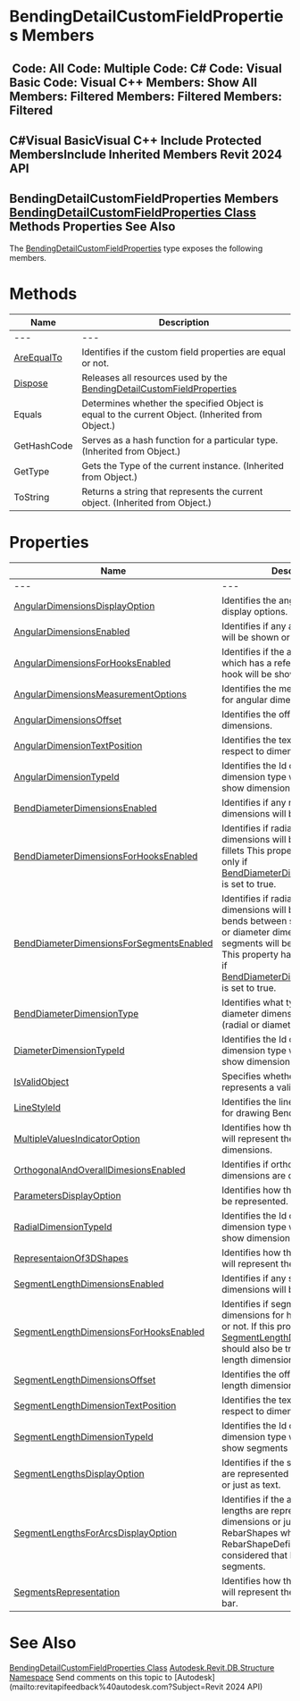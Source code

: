 # BendingDetailCustomFieldProperties Members

﻿
 Code: All Code: Multiple Code: C# Code: Visual Basic Code: Visual C++  Members: Show All Members: Filtered Members: Filtered Members: Filtered   
---  
C#Visual BasicVisual C++
Include Protected MembersInclude Inherited Members
Revit 2024 API  
---  
BendingDetailCustomFieldProperties Members  
[BendingDetailCustomFieldProperties Class](fca17725-1925-31a4-1a9b-c773c4329e46.md "BendingDetailCustomFieldProperties Class") Methods Properties See Also  
---  
The [BendingDetailCustomFieldProperties](fca17725-1925-31a4-1a9b-c773c4329e46.md "BendingDetailCustomFieldProperties Class") type exposes the following members.
# Methods
| Name | Description |
| --- | --- |
| --- | --- | --- |
| [AreEqualTo](f18895ca-d558-b438-62f8-fd23f15e14a6.md "AreEqualTo Method") | Identifies if the custom field properties are equal or not. |
| [Dispose](d57ea5ef-9825-70d4-fde3-0f29fbcedf32.md "Dispose Method") | Releases all resources used by the [BendingDetailCustomFieldProperties](fca17725-1925-31a4-1a9b-c773c4329e46.md "BendingDetailCustomFieldProperties Class") |
| Equals | Determines whether the specified Object is equal to the current Object. (Inherited from Object.) |
| GetHashCode | Serves as a hash function for a particular type.  (Inherited from Object.) |
| GetType | Gets the Type of the current instance. (Inherited from Object.) |
| ToString | Returns a string that represents the current object. (Inherited from Object.) |

# Properties
| Name | Description |
| --- | --- |
| --- | --- | --- |
| [AngularDimensionsDisplayOption](5f7a04d5-121d-48fd-22c1-65cce420802f.md "AngularDimensionsDisplayOption Property") | Identifies the angular dimensions display options. |
| [AngularDimensionsEnabled](8420ed02-5b86-dff2-4cc5-7c6307701762.md "AngularDimensionsEnabled Property") | Identifies if any angular dimensions will be shown or not. |
| [AngularDimensionsForHooksEnabled](4c49bf38-1e61-a4fe-ebda-fd05e3b90e63.md "AngularDimensionsForHooksEnabled Property") | Identifies if the angular dimensions which has a reference set on a hook will be shown or not. |
| [AngularDimensionsMeasurementOptions](8db4a4ff-0e1b-7615-6bac-f9536beef2b5.md "AngularDimensionsMeasurementOptions Property") | Identifies the measurement option for angular dimensions. |
| [AngularDimensionsOffset](76094859-caa7-30ea-0e1c-cdd4725e2d7e.md "AngularDimensionsOffset Property") | Identifies the offset of the angular dimensions. |
| [AngularDimensionTextPosition](40a7f256-c68a-5f3b-9994-885c619b8e03.md "AngularDimensionTextPosition Property") | Identifies the text position with respect to dimension line. |
| [AngularDimensionTypeId](9831ce4e-0bef-8e07-5260-32d8ecb80a3e.md "AngularDimensionTypeId Property") | Identifies the Id of the angular dimension type which is used to show dimensions. |
| [BendDiameterDimensionsEnabled](5e06f0e4-2980-403f-79d8-a58c70dd5a3e.md "BendDiameterDimensionsEnabled Property") | Identifies if any radial or diameter dimensions will be shown or not. |
| [BendDiameterDimensionsForHooksEnabled](6eb8246b-1b2d-5344-babd-4b0eea2c0990.md "BendDiameterDimensionsForHooksEnabled Property") | Identifies if radial or diameter dimensions will be shown for hook fillets This property has a meaning only if [BendDiameterDimensionsEnabled](5e06f0e4-2980-403f-79d8-a58c70dd5a3e.md "BendDiameterDimensionsEnabled Property") is set to true. |
| [BendDiameterDimensionsForSegmentsEnabled](f8d57ff5-95ad-1d65-edb9-73607167f668.md "BendDiameterDimensionsForSegmentsEnabled Property") | Identifies if radial or diameter dimensions will be shown for the bends between segments. Radial or diameter dimesions for arc segments will be shown by default. This property has a menaning only if [BendDiameterDimensionsEnabled](5e06f0e4-2980-403f-79d8-a58c70dd5a3e.md "BendDiameterDimensionsEnabled Property") is set to true. |
| [BendDiameterDimensionType](1765eae5-5724-05cf-9308-6aa845a52b1b.md "BendDiameterDimensionType Property") | Identifies what type of bend diameter dimensions will be shown (radial or diameter). |
| [DiameterDimensionTypeId](81f1e17a-7ee5-d3ea-3aaf-6203bb2ff7cb.md "DiameterDimensionTypeId Property") | Identifies the Id of the diameter dimension type which is used to show dimensions. |
| [IsValidObject](84909688-8680-eef3-d568-36f521510543.md "IsValidObject Property") | Specifies whether the .NET object represents a valid Revit entity. |
| [LineStyleId](c691f2b9-dc2b-d123-8374-4a9e34d67059.md "LineStyleId Property") | Identifies the line style that is used for drawing Bending Detail curves. |
| [MultipleValuesIndicatorOption](e1cfec20-7572-6578-ba2a-e9b7a308daae.md "MultipleValuesIndicatorOption Property") | Identifies how the Bending Detail will represent the varying rebar dimensions. |
| [OrthogonalAndOverallDimesionsEnabled](c3e01192-7ad8-4d69-84a1-680d6a66bb74.md "OrthogonalAndOverallDimesionsEnabled Property") | Identifies if orthogonal and overall dimensions are displayed. |
| [ParametersDisplayOption](eae872b5-9687-1012-3a5e-5bcf9f3bf977.md "ParametersDisplayOption Property") | Identifies how the parameters will be represented. |
| [RadialDimensionTypeId](90b4d8ee-1165-0311-579b-99772b0368d7.md "RadialDimensionTypeId Property") | Identifies the Id of the radial dimension type which is used to show dimensions. |
| [RepresentaionOf3DShapes](4149d79c-cbc1-37eb-0c5e-9d201ca569b4.md "RepresentaionOf3DShapes Property") | Identifies how the Bending Detail will represent the 3D shapes. |
| [SegmentLengthDimensionsEnabled](184cbd95-aaaf-e9ab-ecb4-07a065cd51f4.md "SegmentLengthDimensionsEnabled Property") | Identifies if any segment length dimensions will be shown or not. |
| [SegmentLengthDimensionsForHooksEnabled](3a6a3be7-5c2a-7d98-f6c6-2c725b25f4aa.md "SegmentLengthDimensionsForHooksEnabled Property") | Identifies if segment length dimensions for hooks will be shown or not. If this property is true, the [SegmentLengthDimensionsEnabled](184cbd95-aaaf-e9ab-ecb4-07a065cd51f4.md "SegmentLengthDimensionsEnabled Property") should also be true to see segment length dimensions for hooks. |
| [SegmentLengthDimensionsOffset](2c4470fa-1594-ce4f-93a6-8ed868c4bad7.md "SegmentLengthDimensionsOffset Property") | Identifies the offset of the segment length dimensions. |
| [SegmentLengthDimensionTextPosition](d6917842-00a8-7fbf-8217-0840b38d3a16.md "SegmentLengthDimensionTextPosition Property") | Identifies the text position with respect to dimension line. |
| [SegmentLengthDimensionTypeId](6860f3f3-59b5-74e9-c718-4be700dbe8ac.md "SegmentLengthDimensionTypeId Property") | Identifies the Id of the linear dimension type which is used to show segments length. |
| [SegmentLengthsDisplayOption](9297e2e5-0c49-73c0-abea-73f008dc52aa.md "SegmentLengthsDisplayOption Property") | Identifies if the segment lengths are represented using dimensions or just as text. |
| [SegmentLengthsForArcsDisplayOption](cd040975-377e-9c8a-19a0-190f93d1b5ba.md "SegmentLengthsForArcsDisplayOption Property") | Identifies if the arc segment lengths are represented using dimensions or just as text. Only RebarShapes whose definition is RebarShapeDefinitionByArc are considered that have arc segments. |
| [SegmentsRepresentation](53c80d19-4e8a-db59-85df-0abc0f142331.md "SegmentsRepresentation Property") | Identifies how the bending detail will represent the segments of the bar. |

# See Also
[BendingDetailCustomFieldProperties Class](fca17725-1925-31a4-1a9b-c773c4329e46.md "BendingDetailCustomFieldProperties Class")
[Autodesk.Revit.DB.Structure Namespace](d586b341-f687-9d90-e96d-255806b7d4fc.md "Autodesk.Revit.DB.Structure Namespace")
Send comments on this topic to [Autodesk](mailto:revitapifeedback%40autodesk.com?Subject=Revit 2024 API)